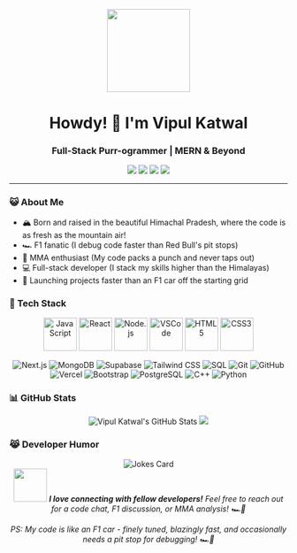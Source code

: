 <div align="center">
  <img src="https://media.giphy.com/media/JIX9t2j0ZTN9S/giphy.gif" width="150" height="150">
  <h1>Howdy! 👋 I'm Vipul Katwal</h1>
  <h3>Full-Stack Purr-ogrammer | MERN & Beyond</h3>
</div>

<p align="center">
  <a href="https://linkedin.com/in/vipulkatwal"><img src="https://img.shields.io/badge/-LinkedIn-0077B5?style=flat-square&logo=Linkedin&logoColor=white"/></a>
  <a href="https://vipulkatwal.vercel.app/"><img src="https://img.shields.io/badge/-Portfolio-FF5722?style=flat-square&logo=todoist&logoColor=white"/></a>
  <a href="https://instagram.com/vipulkatwal"><img src="https://img.shields.io/badge/-Instagram-E4405F?style=flat-square&logo=Instagram&logoColor=white"/></a>
  <a href="mailto:vipulkatwal17@gmail.com"><img src="https://img.shields.io/badge/-Gmail-D14836?style=flat-square&logo=Gmail&logoColor=white"/></a>
</p>


---

### 😺 About Me

- 🏔️ Born and raised in the beautiful Himachal Pradesh, where the code is as fresh as the mountain air!
- 🏎️ F1 fanatic (I debug code faster than Red Bull's pit stops)
- 🥊 MMA enthusiast (My code packs a punch and never taps out)
- 💻 Full-stack developer (I stack my skills higher than the Himalayas)
- 🚀 Launching projects faster than an F1 car off the starting grid

### 🚀 Tech Stack

<p align="center">
  <img src="https://media3.giphy.com/media/ln7z2eWriiQAllfVcn/200w.webp" width="60" title="JavaScript">
  <img src="https://i.giphy.com/media/eNAsjO55tPbgaor7ma/200w.webp" width="60" title="React">
  <img src="https://i.giphy.com/media/kdFc8fubgS31b8DsVu/200.webp" width="60" title="Node.js">
  <img src="https://i.giphy.com/media/IdyAQJVN2kVPNUrojM/200.webp" width="60" title="VSCode">
 <img src="https://media.giphy.com/media/XAxylRMCdpbEWUAvr8/giphy.gif" width="60" title="HTML5">
  <img src="https://media.giphy.com/media/fsEaZldNC8A1PJ3mwp/giphy.gif" width="60" title="CSS3">
</p>

<p align="center">
  <img src="https://img.shields.io/badge/-Next.js-000000?style=flat-square&logo=next.js&logoColor=white" alt="Next.js">
  <img src="https://img.shields.io/badge/-MongoDB-47A248?style=flat-square&logo=mongodb&logoColor=white" alt="MongoDB">
  <img src="https://img.shields.io/badge/-Supabase-3ECF8E?style=flat-square&logo=supabase&logoColor=white" alt="Supabase">
  <img src="https://img.shields.io/badge/-Tailwind%20CSS-38B2AC?style=flat-square&logo=tailwind-css&logoColor=white" alt="Tailwind CSS">
  <img src="https://img.shields.io/badge/-SQL-4479A1?style=flat-square&logo=postgresql&logoColor=white" alt="SQL">
  <img src="https://img.shields.io/badge/-Git-F05032?style=flat-square&logo=git&logoColor=white" alt="Git">
  <img src="https://img.shields.io/badge/-GitHub-181717?style=flat-square&logo=github&logoColor=white" alt="GitHub">
  <img src="https://img.shields.io/badge/-Vercel-000000?style=flat-square&logo=vercel&logoColor=white" alt="Vercel">
  <img src="https://img.shields.io/badge/-Bootstrap-563D7C?style=flat-square&logo=bootstrap&logoColor=white" alt="Bootstrap">
  <img src="https://img.shields.io/badge/-PostgreSQL-336791?style=flat-square&logo=postgresql&logoColor=white" alt="PostgreSQL">
  <img src="https://img.shields.io/badge/-C++-00599C?style=flat-square&logo=c%2B%2B&logoColor=white" alt="C++">
 <img src="https://img.shields.io/badge/-Python-3776AB?style=flat-square&logo=python&logoColor=white" alt="Python">
</p>



### 📊 GitHub Stats

<div align="center">
  <img src="https://github-readme-stats.vercel.app/api?username=vipulkatwal&show_icons=true&count_private=true&hide_border=true&title_color=FF6B6B&icon_color=FFD93D&text_color=c9d1d9&bg_color=0d1117" alt="Vipul Katwal's GitHub Stats" />
  <img src="https://github-readme-streak-stats.herokuapp.com/?user=vipulkatwal&theme=dark&hide_border=true&background=0d1117&stroke=FF6B6B&ring=FFD93D&fire=FF6B6B&currStreakNum=FFD93D&sideNums=FF6B6B&currStreakLabel=FFD93D&sideLabels=FF6B6B&dates=c9d1d9" />
</div>

### 😹 Developer Humor

<div align="center">
  <img src="https://readme-jokes.vercel.app/api" alt="Jokes Card" />
</div>


<div align="center">
  <img src="https://media.giphy.com/media/LnQjpWaON8nhr21vNW/giphy.gif" width="60"> <em><b>I love connecting with fellow developers!</b> Feel free to reach out for a code chat, F1 discussion, or MMA analysis! 🏎️🥊</em>
</div>

<p align="center">
  <em>PS: My code is like an F1 car - finely tuned, blazingly fast, and occasionally needs a pit stop for debugging! 🏎️💨</em>
</p>
